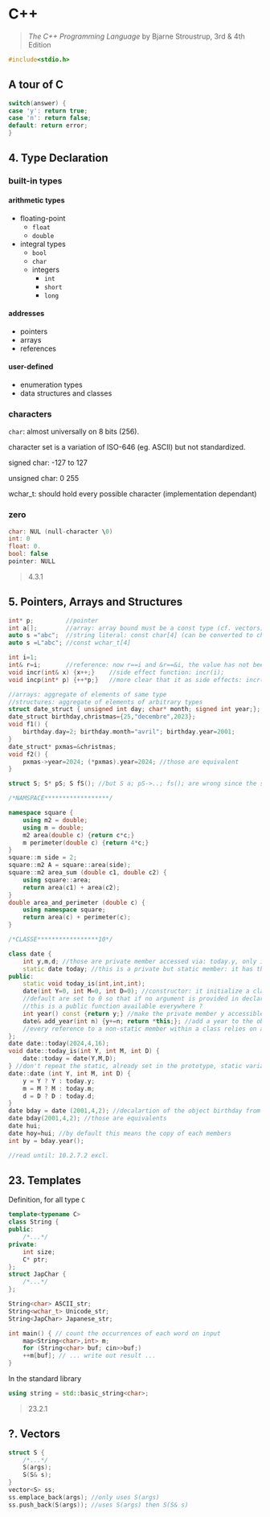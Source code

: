 # C++

> *The C++ Programming Language*
> by Bjarne Stroustrup,
> 3rd & 4th Edition

```C++
#include<stdio.h>
```

## A tour of C

```C++
switch(answer) {
case 'y': return true;
case 'n': return false;
default: return error;
}
```

## 4. Type Declaration

### built-in types

#### arithmetic types

- floating-point
  - `float`
  - `double`
- integral types
  - `bool`
  - `char`
  - integers
    - `int`
    - `short`
    - `long`

#### addresses

- pointers
- arrays
- references

#### user-defined

- enumeration types
- data structures and classes

### characters

`char`: almost universally on 8 bits (256).

character set is a variation of ISO-646 (eg. ASCII) but not standardized.

signed char: -127 to 127

unsigned char: 0 255

wchar_t: should hold every possible character (implementation dependant)

### zero

```C++
char: NUL (null-character \0)
int: 0
float: 0.
bool: false
pointer: NULL
```

> 4.3.1

## 5. Pointers, Arrays and Structures

```C++
int* p;         //pointer
int a[];        //array: array bound must be a const type (cf. vectors)
auto s ="abc";  //string literal: const char[4] (can be converted to char*)
auto s =L"abc"; //const wchar_t[4]

int i=1;
int& r=i;       //reference: now r==i and &r==&i, the value has not been copied
void incr(int& x) {x++;}    //side effect function: incr(i);
void incp(int* p) {++*p;}   //more clear that it as side effects: incr(&i);

//arrays: aggregate of elements of same type
//structures: aggregate of elements of arbitrary types
struct date_struct { unsigned int day; char* month; signed int year;};
date_struct birthday,christmas={25,"decembre",2023}; 
void f1() {
    birthday.day=2; birthday.month="avril"; birthday.year=2001;
}
date_struct* pxmas=&christmas;
void f2() {
    pxmas->year=2024; (*pxmas).year=2024; //those are equivalent
}

struct S; S* pS; S fS(); //but S a; pS->..; fs(); are wrong since the size allocation is unknown yet

/*NAMSPACE******************/

namespace square {
    using m2 = double;
    using m = double;
    m2 area(double c) {return c*c;}
    m perimeter(double c) {return 4*c;}
}
square::m side = 2;
square::m2 A = square::area(side);
square::m2 area_sum (double c1, double c2) {
    using square::area;
    return area(c1) + area(c2);
}
double area_and_perimeter (double c) {
    using namespace square;
    return area(c) + perimeter(c);
}

/*CLASSE*****************10*/

class date {
    int y,m,d; //those are private member accessed via: today.y, only inside the class body
    static date today; //this is a private but static member: it has the same value for all object of this class. it can be accessed directly, ie. not through an object, via: date::today
public:
    static void today_is(int,int,int);
    date(int Y=0, int M=0, int D=0); //constructor: it initialize a class, function with the name of the class. why no return type has been specified?
    //default are set to 0 so that if no argument is provided in declaration the date is today
    //this is a public function available everywhere ?
    int year() const {return y;} //make the private member y accessible in public via: today.year(). the const indicates the compiler that this functions doesn't modify the object
    date& add_year(int n) {y+=n; return *this;}; //add a year to the object. not const. this is a pointer to the object for which the member function is invoked. 
    //every reference to a non-static member within a class relies on an implicit use of this: y and this->y are the same
};
date date::today(2024,4,16);
void date::today_is(int Y, int M, int D) {
    date::today = date(Y,M,D);
} //don't repeat the static, already set in the prototype, static variable makes no sense in the core part of the program
date::date (int Y, int M, int D) {
    y = Y ? Y : today.y; 
    m = M ? M : today.m;
    d = D ? D : today.d;
}
date bday = date (2001,4,2); //decalartion of the object birthday from the class date
date bday(2001,4,2); //those are equivalents
date hui; 
date hoy=hui; //by default this means the copy of each members 
int by = bday.year();

//read until: 10.2.7.2 excl.
```

## 23. Templates

Definition, for all type `C`

```C++
template<typename C>
class String {
public:
    /*...*/
private:
    int size;
    C* ptr;
};
struct JapChar {
    /*...*/
};
```

```C++
String<char> ASCII_str;
String<wchar_t> Unicode_str;
String<JapChar> Japanese_str;
```

```C++
int main() { // count the occurrences of each word on input
    map<String<char>,int> m;
    for (String<char> buf; cin>>buf;)
    ++m[buf]; // ... write out result ...
}
```

In the standard library

```C++
using string = std::basic_string<char>;
```

> 23.2.1

## ?. Vectors

```C++
struct S {
    /*...*/
    S(args);
    S(S& s);
}
vector<S> ss;
ss.emplace_back(args); //only uses S(args)
ss.push_back(S(args)); //uses S(args) then S(S& s)
```
